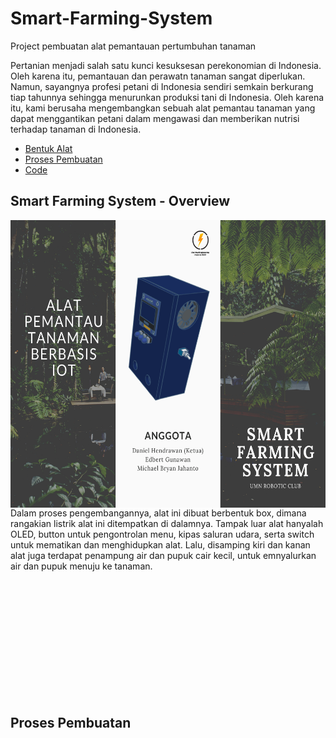# Smart-Farming-System
Project pembuatan alat pemantauan pertumbuhan tanaman

Pertanian menjadi salah satu kunci kesuksesan perekonomian di Indonesia. Oleh karena itu, pemantauan dan perawatn tanaman sangat diperlukan. Namun, sayangnya profesi petani di Indonesia sendiri semkain berkurang tiap tahunnya sehingga menurunkan produksi tani di Indonesia. Oleh karena itu, kami berusaha mengembangkan sebuah alat pemantau tanaman yang dapat menggantikan petani dalam mengawasi dan memberikan nutrisi terhadap tanaman di Indonesia.

<ul>
  <li><a href="#bentuk">Bentuk Alat</a></li>
  <li><a href="#buatAlat">Proses Pembuatan</a></li>
  <li><a href="#code">Code</a></li>
</ul>

## Smart Farming System - Overview
<div id="bentuk"></div>
<img src="https://github.com/charlesLangko1234/Smart-Farming-System/blob/main/IOT%20COMPETITION%20EEF/PAMFLET_PAGE1.png" align="left" alt="Bentuk Luar Alat" style="height:460px;"/>

Dalam proses pengembangannya, alat ini dibuat berbentuk box, dimana rangakian listrik alat ini ditempatkan di dalamnya. Tampak luar alat hanyalah OLED, button untuk pengontrolan menu, kipas saluran udara, serta switch untuk mematikan dan menghidupkan alat. Lalu, disamping kiri dan kanan alat juga terdapat penampung air dan pupuk cair kecil, untuk emnyalurkan air dan pupuk menuju ke tanaman.

<br><br><br><br><br><br><br><br><br><br><br>
## Proses Pembuatan
<div id="buatAlat"></div>

